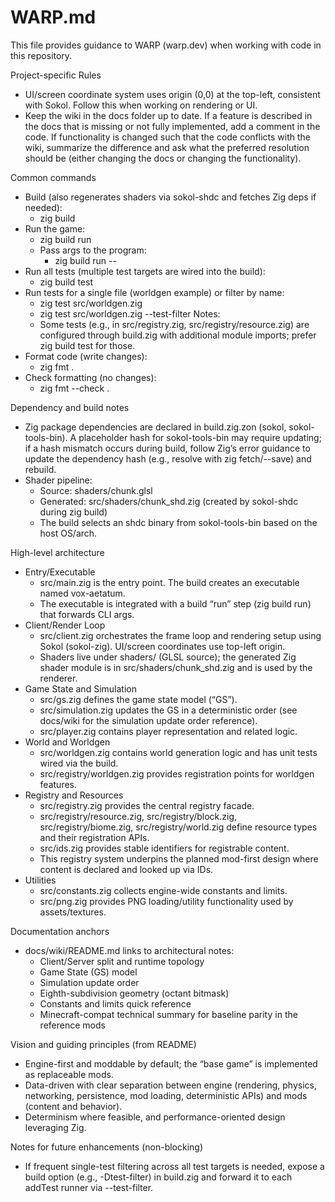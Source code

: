 # WARP.md

This file provides guidance to WARP (warp.dev) when working with code in this repository.

Project-specific Rules

- UI/screen coordinate system uses origin (0,0) at the top-left, consistent with Sokol. Follow this when working on rendering or UI.
- Keep the wiki in the docs folder up to date. If a feature is described in the docs that is missing or not fully implemented, add a comment in the code. If functionality is changed such that the code conflicts with the wiki, summarize the difference and ask what the preferred resolution should be (either changing the docs or changing the functionality).

Common commands

- Build (also regenerates shaders via sokol-shdc and fetches Zig deps if needed):
  - zig build
- Run the game:
  - zig build run
  - Pass args to the program:
    - zig build run -- <args>
- Run all tests (multiple test targets are wired into the build):
  - zig build test
- Run tests for a single file (worldgen example) or filter by name:
  - zig test src/worldgen.zig
  - zig test src/worldgen.zig --test-filter <substring>
    Notes:
  - Some tests (e.g., in src/registry.zig, src/registry/resource.zig) are configured through build.zig with additional module imports; prefer zig build test for those.
- Format code (write changes):
  - zig fmt .
- Check formatting (no changes):
  - zig fmt --check .

Dependency and build notes

- Zig package dependencies are declared in build.zig.zon (sokol, sokol-tools-bin). A placeholder hash for sokol-tools-bin may require updating; if a hash mismatch occurs during build, follow Zig’s error guidance to update the dependency hash (e.g., resolve with zig fetch/--save) and rebuild.
- Shader pipeline:
  - Source: shaders/chunk.glsl
  - Generated: src/shaders/chunk_shd.zig (created by sokol-shdc during zig build)
  - The build selects an shdc binary from sokol-tools-bin based on the host OS/arch.

High-level architecture

- Entry/Executable
  - src/main.zig is the entry point. The build creates an executable named vox-aetatum.
  - The executable is integrated with a build “run” step (zig build run) that forwards CLI args.
- Client/Render Loop
  - src/client.zig orchestrates the frame loop and rendering setup using Sokol (sokol-zig). UI/screen coordinates use top-left origin.
  - Shaders live under shaders/ (GLSL source); the generated Zig shader module is in src/shaders/chunk_shd.zig and is used by the renderer.
- Game State and Simulation
  - src/gs.zig defines the game state model (“GS”).
  - src/simulation.zig updates the GS in a deterministic order (see docs/wiki for the simulation update order reference).
  - src/player.zig contains player representation and related logic.
- World and Worldgen
  - src/worldgen.zig contains world generation logic and has unit tests wired via the build.
  - src/registry/worldgen.zig provides registration points for worldgen features.
- Registry and Resources
  - src/registry.zig provides the central registry facade.
  - src/registry/resource.zig, src/registry/block.zig, src/registry/biome.zig, src/registry/world.zig define resource types and their registration APIs.
  - src/ids.zig provides stable identifiers for registrable content.
  - This registry system underpins the planned mod-first design where content is declared and looked up via IDs.
- Utilities
  - src/constants.zig collects engine-wide constants and limits.
  - src/png.zig provides PNG loading/utility functionality used by assets/textures.

Documentation anchors

- docs/wiki/README.md links to architectural notes:
  - Client/Server split and runtime topology
  - Game State (GS) model
  - Simulation update order
  - Eighth-subdivision geometry (octant bitmask)
  - Constants and limits quick reference
  - Minecraft-compat technical summary for baseline parity in the reference mods

Vision and guiding principles (from README)

- Engine-first and moddable by default; the “base game” is implemented as replaceable mods.
- Data-driven with clear separation between engine (rendering, physics, networking, persistence, mod loading, deterministic APIs) and mods (content and behavior).
- Determinism where feasible, and performance-oriented design leveraging Zig.

Notes for future enhancements (non-blocking)

- If frequent single-test filtering across all test targets is needed, expose a build option (e.g., -Dtest-filter) in build.zig and forward it to each addTest runner via --test-filter.
